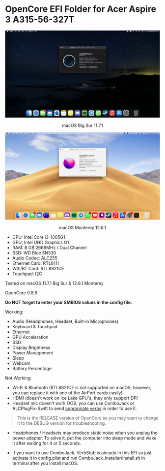 # OpenCore EFI Folder for Acer Aspire 3 A315-56-327T

![Big Sur](https://raw.githubusercontent.com/juniorcaesar/OC-A315-56-327T/main/Screenshots/SCR-20221203-jf4.jpeg)
<p align="center">
macOS Big Sur 11.7.1
</p>

![Monterey](https://raw.githubusercontent.com/juniorcaesar/OC-A315-56-327T/main/Screenshots/SCR-20221210-ih7.jpeg)
<p align="center">
macOS Monterey 12.6.1
</p>

- CPU: Intel Core i3-1005G1
- GPU: Intel UHD Graphics G1
- RAM: 8 GB 2666MHz / Dual Channel
- SSD: WD Blue SN530
- Audio Codec: ALC255
- Ethernet Card: RTL8111
- Wifi/BT Card: RTL8821CE
- Touchpad: I2C

Tested on macOS 11.7.1 Big Sur & 12.6.1 Monterey

OpenCore 0.8.6

**Do NOT forget to enter your SMBIOS values in the config file.**

Working:

* Audio (Headphones, Headset, Built-in Microphones)
* Keyboard & Touchpad
* Ethernet
* GPU Acceleration
* SSD
* Display Brightness
* Power Management
* Sleep
* Webcam
* Battery Percentage

Not Working:
* Wi-Fi & Bluetooth (RTL8821CE is not supported on macOS; however, you can replace it with one of the AirPort cards easily)
* HDMI (doesn't work on Ice Lake GPU's, they only support DP)
* Headset mic doesn't work OOB, you can use ComboJack or ALCPlugFix-Swift to send [appropriate verbs](https://github.com/torvalds/linux/blob/d07f6ca923ea0927a1024dfccafc5b53b61cfecc/sound/pci/hda/patch_realtek.c#L5026) in order to use it.

>This is the RELEASE version of OpenCore so you may want to change it to the DEBUG version for troubleshooting.

* Headphones / Headsets may produce static noise when you unplug the power adapter. To solve it, put the computer into sleep mode and wake it after waiting for 4 or 5 seconds.

* If you want to use ComboJack, VerbStub is already in this EFI so just activate it in config.plist and run ComboJack_Installer/install.sh in terminal after you install macOS.

